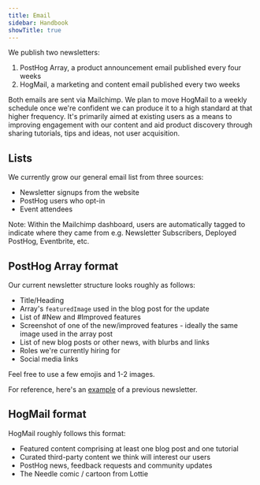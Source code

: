 ```yaml
---
title: Email
sidebar: Handbook
showTitle: true
---
```


We publish two newsletters:

1. PostHog Array, a product announcement email published every four weeks
2. HogMail, a marketing and content email published every two weeks

Both emails are sent via Mailchimp. We plan to move HogMail to a weekly schedule once we're confident we can produce it to a high standard at that higher frequency. It's primarily aimed at existing users as a means to improving engagement with our content and aid product discovery through sharing tutorials, tips and ideas, not user acquisition.

## Lists

We currently grow our general email list from three sources:

- Newsletter signups from the website
- PostHog users who opt-in
- Event attendees

Note: Within the Mailchimp dashboard, users are automatically tagged to indicate where they came from e.g. Newsletter Subscribers, Deployed PostHog, Eventbrite, etc.

## PostHog Array format

Our current newsletter structure looks roughly as follows:
- Title/Heading
- Array's `featuredImage` used in the blog post for the update
- List of #New and #Improved features
- Screenshot of one of the new/improved features - ideally the same image used in the array post
- List of new blog posts or other news, with blurbs and links
- Roles we're currently hiring for
- Social media links

Feel free to use a few emojis and 1-2 images.

For reference, here's an [example](/blog/the-posthog-array-1-32-0) of a previous newsletter.

## HogMail format

HogMail roughly follows this format:

- Featured content comprising at least one blog post and one tutorial
- Curated third-party content we think will interest our users 
- PostHog news, feedback requests and community updates
- The Needle comic / cartoon from Lottie
